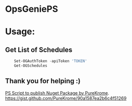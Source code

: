 # OpsGeniePS


# Usage:
## Get List of Schedules 
```powershell
    Set-OGAuthToken -apiToken 'TOKEN'
    Get-OGSchedules
```

## Thank you for helping :)
[PS Script to publish Nuget Package by PureKrome](https://duckduckgo.com).
<https://gist.github.com/PureKrome/90a1587ea2b6c4f51269>